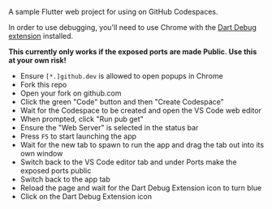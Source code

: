 A sample Flutter web project for using on GitHub Codespaces.

In order to use debugging, you'll need to use Chrome with the [Dart Debug extension](https://chrome.google.com/webstore/detail/dart-debug-extension/eljbmlghnomdjgdjmbdekegdkbabckhm?hl=en) installed.

**This currently only works if the exposed ports are made Public. Use this at your own risk!**

- Ensure `[*.]github.dev` is allowed to open popups in Chrome
- Fork this repo
- Open your fork on github.com
- Click the green "Code" button and then "Create Codespace"
- Wait for the Codespace to be created and open the VS Code web editor
- When prompted, click "Run pub get"
- Ensure the "Web Server" is selected in the status bar
- Press `F5` to start launching the app
- Wait for the new tab to spawn to run the app and drag the tab out into its own window
- Switch back to the VS Code editor tab and under Ports make the exposed ports public
- Switch back to the app tab
- Reload the page and wait for the Dart Debug Extension icon to turn blue
- Click on the Dart Debug Extension icon

